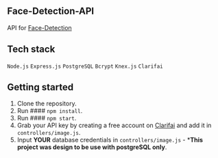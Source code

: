 ## Face-Detection-API 
API for [Face-Detection](https://github.com/iJustWantToBeMe/Face-Detection)

## Tech stack

 `Node.js` `Express.js`
 `PostgreSQL` `Bcrypt`
 `Knex.js` `Clarifai`

## Getting started

1. Clone the repository.
2. Run #### `npm install`.
3. Run #### `npm start`.
4. Grab your API key by creating a free account on [Clarifai](https://portal.clarifai.com/signup) and add it in `controllers/image.js`.
5. Input **YOUR** database credentials in `controllers/image.js` - *__This project was design to be use with postgreSQL only__.
